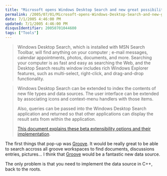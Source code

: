 ```yaml
---
title: "Microsoft opens Windows Desktop Search and new great possibilities"
permalink: /2005/07/01/Microsoft-opens-Windows-Desktop-Search-and-new-great-possibilities/
date: 7/1/2005 4:46:00 PM
updated: 7/1/2005 4:46:00 PM
disqusIdentifier: 20050701044600
tags: ["Tools"]
---
```




> Windows Desktop Search, which is installed with MSN Search Toolbar, will 
  find anything on your computer ; e-mail messages, calendar appointments, 
  photos, documents, and more. Searching your computer is as fast and easy as 
  searching the Web, and the Desktop Search results window includes rich Windows 
  Explorer features, such as multi-select, right-click, and drag-and-drop 
  functionality.
<!-- more -->
> 
> Windows Desktop Search can be extended to index the contents of new file 
  types and data sources. The user interface can be extended by associating 
  icons and context-menu handlers with those items.
> 
> Also, queries can be passed into the Windows Desktop Search application and 
  returned so that other applications can display the result sets from within 
  the application.
> 
> [This 
  document explains these beta extensibility options and their 
  implementation](http://addins.msn.com/devguide.aspx#WindowsDesktopSearchApi).

The first things that pop-up was [Groove](http://www.groove.net/). 
It would be really great to be able to search accross all groove workspaces to 
find documents, discussions entries, pictures... I think that [Groove](http://www.groove.net/) would be a fantastic new data 
source.

The only problem is that you need to implement the data source in C++, back 
to the roots.
